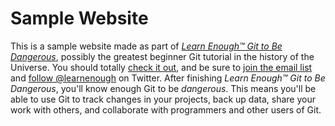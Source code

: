 # Sample Website

This is a sample website made as part of
[_Learn Enough™ Git to Be Dangerous_](http://learnenough.com/git-tutorial),
possibly the greatest beginner Git tutorial in the history of the Universe.
You should totally [check it out](http://learnenough.com/git-tutorial),
and be sure to [join the email list](http://learnenough.com/#email_list) and
[follow @learnenough](http://twitter.com/learnenough) on Twitter.
After finishing _Learn Enough™ Git to Be Dangerous_, you'll know enough Git to be
_dangerous_. This means you'll be able to use Git to track changes in your projects,
back up data, share your work with others, and collaborate with programmers and
other users of Git.

